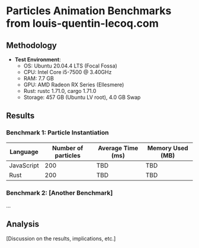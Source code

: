 # Particles Animation Benchmarks from louis-quentin-lecoq.com

## Methodology

- **Test Environment**: 
  - OS: Ubuntu 20.04.4 LTS (Focal Fossa)
  - CPU: Intel Core i5-7500 @ 3.40GHz
  - RAM: 7.7 GB
  - GPU: AMD Radeon RX Series (Ellesmere)
  - Rust: rustc 1.71.0, cargo 1.71.0
  - Storage: 457 GB (Ubuntu LV root), 4.0 GB Swap

## Results

### Benchmark 1: Particle Instantiation

| Language   | Number of particles | Average Time (ms) | Memory Used (MB) |
| ---------- | ------------------- | ----------------- | ---------------- |
| JavaScript | 200                 | TBD               | TBD              |
| Rust       | 200                 | TBD               | TBD              |

### Benchmark 2: [Another Benchmark]

...

## Analysis

[Discussion on the results, implications, etc.]
